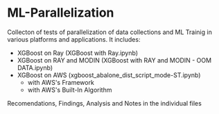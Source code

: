 # ML-Parallelization

Collecton of tests of parallelization of data collections and ML Trainig in various platforms and applications. It includes:
  - XGBoost on Ray (XGBoost with Ray.ipynb)
  - XGBoost on RAY and MODIN (XGBoost with RAY and MODIN - OOM DATA.ipynb)
  - XGBoost on AWS (xgboost_abalone_dist_script_mode-ST.ipynb)
    - with AWS's Framework
    - with AWS's Built-In Algorithm

Recomendations, Findings, Analysis and Notes in the individual files

